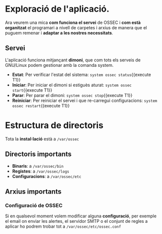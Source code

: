 # Exploració de l'aplicació.
Ara veurem una mica **com funciona el servei** de OSSEC i **com està organitzat** el programari a nivell de carpetes i arxius de manera que el puguem remenar i **adaptar a les nostres necessitats**.
## Servei
L'aplicació funciona mitjançant **dimoni**, que com tots els serveis de GNU/Linux podem gestionar amb la comanda system.
- **Estat**: Per verificar l'estat del sistema: `system ossec status`{{execute T1}}
- **Iniciar**: Per iniciar el dimoni si estiguès aturat: `system ossec start`{{execute T1}}
- **Parar**: Per parar el dimoni: `system ossec stop`{{execute T1}}
- **Reiniciar**: Per reiniciar el servei i que re-carregui configuracions: `system ossec restart`{{execute T1}}
# Estructura de directoris
Tota la **instal·lació** està a `/var/ossec`
## Directoris importants
- **Binaris**: a `/var/ossec/bin`
- **Registes**: a `/var/ossec/logs`
- **Configuracions**: a `/var/ossec/etc`
## Arxius importants
### Configuració de OSSEC
Si en qualsevol moment volem modificar alguna **configuració**, per exemple el email on enviar les alertes, el servidor SMTP o el conjunt de regles a aplicar ho podrem trobar tot a `/var/ossec/etc/ossec.conf`

